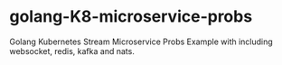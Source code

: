 # golang-K8-microservice-probs
Golang Kubernetes Stream Microservice Probs Example with including websocket, redis, kafka and nats.
